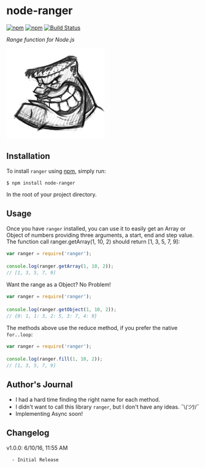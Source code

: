 # node-ranger


[![npm](https://img.shields.io/npm/v/node-ranger.svg?style=flat)](https://npmjs.org/package/node-ranger)
[![npm](https://img.shields.io/npm/dm/node-ranger.svg?style=flat)](https://npmjs.org/package/node-ranger)
[![Build Status](https://travis-ci.org/andela-abankole/node-ranger.svg?branch=master&style=flat)](https://travis-ci.org/andela-abankole/ranger)


*Range function for Node.js*


![Frankenstein Sketch](_static/frankenstein-sketch.png)


## Installation

To install `ranger` using [npm](https://www.npmjs.org/), simply run:

```console
$ npm install node-ranger
```

In the root of your project directory.


## Usage

Once you have `ranger` installed, you can use it to easily get an Array or Object of numbers providing three arguments, a start, end and step value. The function call ranger.getArray(1, 10, 2) should return [1, 3, 5, 7, 9]:

```javascript
var ranger = require('ranger');

console.log(ranger.getArray(1, 10, 2));
// [1, 3, 5, 7, 9]
```

Want the range as a Object? No Problem!

```javascript
var ranger = require('ranger');

console.log(ranger.getObject(1, 10, 2));
// {0: 1, 1: 3, 2: 5, 3: 7, 4: 9}
```

The methods above use the reduce method, if you prefer the native `for..loop`:

```javascript
var ranger = require('ranger');

console.log(ranger.fill(1, 10, 2));
// [1, 3, 5, 7, 9]
```


## Author's Journal
- I had a hard time finding the right name for each method.
- I didn't want to call this library `ranger`, but I don't have
  any ideas. ¯\\_(ツ)_/¯
- Implementing Async soon!


## Changelog
v1.0.0: 6/10/16, 11:55 AM

```text
  - Initial Release
```

